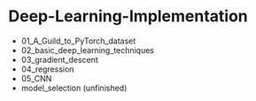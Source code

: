 # Deep-Learning-Implementation
- 01_A_Guild_to_PyTorch_dataset
- 02_basic_deep_learning_techniques
- 03_gradient_descent
- 04_regression
- 05_CNN
- model_selection (unfinished)
